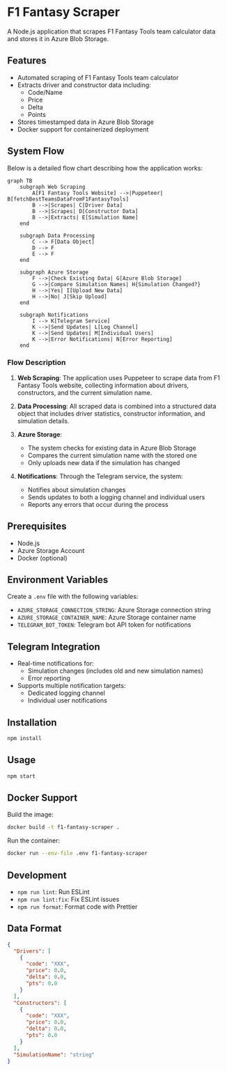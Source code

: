 # F1 Fantasy Scraper

A Node.js application that scrapes F1 Fantasy Tools team calculator data and stores it in Azure Blob Storage.

## Features

- Automated scraping of F1 Fantasy Tools team calculator
- Extracts driver and constructor data including:
  - Code/Name
  - Price
  - Delta
  - Points
- Stores timestamped data in Azure Blob Storage
- Docker support for containerized deployment

## System Flow

Below is a detailed flow chart describing how the application works:

```mermaid
graph TB
    subgraph Web Scraping
        A[F1 Fantasy Tools Website] -->|Puppeteer| B[fetchBestTeamsDataFromF1FantasyTools]
        B -->|Scrapes| C[Driver Data]
        B -->|Scrapes| D[Constructor Data]
        B -->|Extracts| E[Simulation Name]
    end

    subgraph Data Processing
        C --> F[Data Object]
        D --> F
        E --> F
    end

    subgraph Azure Storage
        F -->|Check Existing Data| G[Azure Blob Storage]
        G -->|Compare Simulation Names| H{Simulation Changed?}
        H -->|Yes| I[Upload New Data]
        H -->|No| J[Skip Upload]
    end

    subgraph Notifications
        I --> K[Telegram Service]
        K -->|Send Updates| L[Log Channel]
        K -->|Send Updates| M[Individual Users]
        K -->|Error Notifications| N[Error Reporting]
    end
```

### Flow Description

1. **Web Scraping**: The application uses Puppeteer to scrape data from F1 Fantasy Tools website, collecting information about drivers, constructors, and the current simulation name.

2. **Data Processing**: All scraped data is combined into a structured data object that includes driver statistics, constructor information, and simulation details.

3. **Azure Storage**:

   - The system checks for existing data in Azure Blob Storage
   - Compares the current simulation name with the stored one
   - Only uploads new data if the simulation has changed

4. **Notifications**: Through the Telegram service, the system:
   - Notifies about simulation changes
   - Sends updates to both a logging channel and individual users
   - Reports any errors that occur during the process

## Prerequisites

- Node.js
- Azure Storage Account
- Docker (optional)

## Environment Variables

Create a `.env` file with the following variables:

- `AZURE_STORAGE_CONNECTION_STRING`: Azure Storage connection string
- `AZURE_STORAGE_CONTAINER_NAME`: Azure Storage container name
- `TELEGRAM_BOT_TOKEN`: Telegram bot API token for notifications

## Telegram Integration

- Real-time notifications for:
  - Simulation changes (includes old and new simulation names)
  - Error reporting
- Supports multiple notification targets:
  - Dedicated logging channel
  - Individual user notifications

## Installation

```bash
npm install
```

## Usage

```bash
npm start
```

## Docker Support

Build the image:

```bash
docker build -t f1-fantasy-scraper .
```

Run the container:

```bash
docker run --env-file .env f1-fantasy-scraper
```

## Development

- `npm run lint`: Run ESLint
- `npm run lint:fix`: Fix ESLint issues
- `npm run format`: Format code with Prettier

## Data Format

```json
{
  "Drivers": [
    {
      "code": "XXX",
      "price": 0.0,
      "delta": 0.0,
      "pts": 0.0
    }
  ],
  "Constructors": [
    {
      "code": "XXX",
      "price": 0.0,
      "delta": 0.0,
      "pts": 0.0
    }
  ],
  "SimulationName": "string"
}
```
